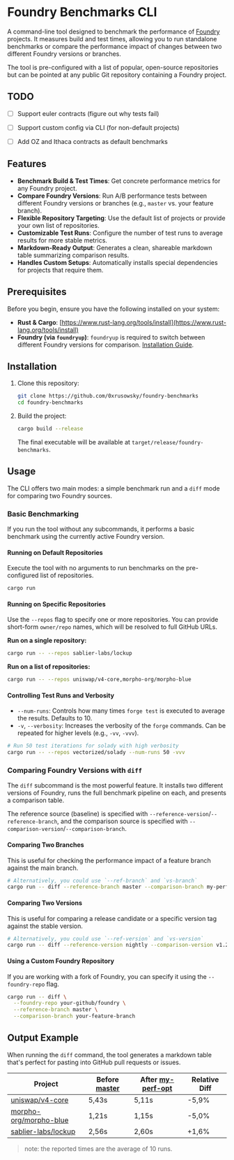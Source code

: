 # Foundry Benchmarks CLI

A command-line tool designed to benchmark the performance of [Foundry](https://github.com/foundry-rs/foundry) projects. It measures build and test times, allowing you to run standalone benchmarks or compare the performance impact of changes between two different Foundry versions or branches.

The tool is pre-configured with a list of popular, open-source repositories but can be pointed at any public Git repository containing a Foundry project.

## TODO

- [ ] Support euler contracts (figure out why tests fail)
- [ ] Support custom config via CLI (for non-default projects)
- [ ] Add OZ and Ithaca contracts as default benchmarks


## Features

- **Benchmark Build & Test Times**: Get concrete performance metrics for any Foundry project.
- **Compare Foundry Versions**: Run A/B performance tests between different Foundry versions or branches (e.g., `master` vs. your feature branch).
- **Flexible Repository Targeting**: Use the default list of projects or provide your own list of repositories.
- **Customizable Test Runs**: Configure the number of test runs to average results for more stable metrics.
- **Markdown-Ready Output**: Generates a clean, shareable markdown table summarizing comparison results.
- **Handles Custom Setups**: Automatically installs special dependencies for projects that require them.

## Prerequisites

Before you begin, ensure you have the following installed on your system:

- **Rust & Cargo**: [https://www.rust-lang.org/tools/install](https://www.rust-lang.org/tools/install)
- **Foundry (via `foundryup`)**: `foundryup` is required to switch between different Foundry versions for comparison. [Installation Guide](https://book.getfoundry.sh/getting-started/installation).

## Installation

1.  Clone this repository:
    ```sh
    git clone https://github.com/0xrusowsky/foundry-benchmarks
    cd foundry-benchmarks
    ```

2.  Build the project:
    ```sh
    cargo build --release
    ```
    The final executable will be available at `target/release/foundry-benchmarks`.

## Usage

The CLI offers two main modes: a simple benchmark run and a `diff` mode for comparing two Foundry sources.

### Basic Benchmarking

If you run the tool without any subcommands, it performs a basic benchmark using the currently active Foundry version.

#### Running on Default Repositories

Execute the tool with no arguments to run benchmarks on the pre-configured list of repositories.

```sh
cargo run
```

#### Running on Specific Repositories

Use the `--repos` flag to specify one or more repositories. You can provide short-form `owner/repo` names, which will be resolved to full GitHub URLs.

**Run on a single repository:**
```sh
cargo run -- --repos sablier-labs/lockup
```

**Run on a list of repositories:**
```sh
cargo run -- --repos uniswap/v4-core,morpho-org/morpho-blue
```

#### Controlling Test Runs and Verbosity

-   `--num-runs`: Controls how many times `forge test` is executed to average the results. Defaults to 10.
-   `-v`, `--verbosity`: Increases the verbosity of the `forge` commands. Can be repeated for higher levels (e.g., `-vv`, `-vvv`).

```sh
# Run 50 test iterations for solady with high verbosity
cargo run -- --repos vectorized/solady --num-runs 50 -vvv
```

### Comparing Foundry Versions with `diff`

The `diff` subcommand is the most powerful feature. It installs two different versions of Foundry, runs the full benchmark pipeline on each, and presents a comparison table.

The reference source (baseline) is specified with `--reference-version`/`--reference-branch`, and the comparison source is specified with `--comparison-version`/`--comparison-branch`.

#### Comparing Two Branches

This is useful for checking the performance impact of a feature branch against the main branch.

```sh
# Alternatively, you could use `--ref-branch` and `vs-branch`
cargo run -- diff --reference-branch master --comparison-branch my-perf-optimization
```

#### Comparing Two Versions

This is useful for comparing a release candidate or a specific version tag against the stable version.

```sh
# Alternatively, you could use `--ref-version` and `vs-version`
cargo run -- diff --reference-version nightly --comparison-version v1.2.0-rc
```

#### Using a Custom Foundry Repository

If you are working with a fork of Foundry, you can specify it using the `--foundry-repo` flag.

```sh
cargo run -- diff \
  --foundry-repo your-github/foundry \
  --reference-branch master \
  --comparison-branch your-feature-branch
```

## Output Example

When running the `diff` command, the tool generates a markdown table that's perfect for pasting into GitHub pull requests or issues.

| Project | Before [master](https://github.com/foundry-rs/foundry/tree/master) | After [my-perf-opt](https://github.com/foundry-rs/foundry/tree/my-perf-opt) | Relative Diff |
|---|---|---|---|
| [uniswap/v4-core](https://github.com/uniswap/v4-core) | 5,43s | 5,11s | -5,9% |
| [morpho-org/morpho-blue](https://github.com/morpho-org/morpho-blue) | 1,21s | 1,15s | -5,0% |
| [sablier-labs/lockup](https://github.com/sablier-labs/lockup) | 2,56s | 2,60s | +1,6% |

> note: the reported times are the average of 10 runs.
